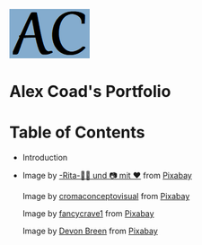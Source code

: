 ![image](../images/icon-new.png)
# Alex Coad's Portfolio
<h1>Table of Contents</h1>
<ul>
<li>Introduction</li>
<li>


Image by <a href="https://pixabay.com/users/ritae-19628/?utm_source=link-attribution&utm_medium=referral&utm_campaign=image&utm_content=746005">-Rita-👩‍🍳 und 📷 mit ❤</a> from <a href="https://pixabay.com//?utm_source=link-attribution&utm_medium=referral&utm_campaign=image&utm_content=746005">Pixabay</a>

Image by <a href="https://pixabay.com/users/cromaconceptovisual-4595909/?utm_source=link-attribution&utm_medium=referral&utm_campaign=image&utm_content=6022003">cromaconceptovisual</a> from <a href="https://pixabay.com//?utm_source=link-attribution&utm_medium=referral&utm_campaign=image&utm_content=6022003">Pixabay</a>

Image by <a href="https://pixabay.com/users/fancycrave1-1115284/?utm_source=link-attribution&utm_medium=referral&utm_campaign=image&utm_content=820275">fancycrave1</a> from <a href="https://pixabay.com//?utm_source=link-attribution&utm_medium=referral&utm_campaign=image&utm_content=820275">Pixabay</a>

Image by <a href="https://pixabay.com/users/dbreen-1643989/?utm_source=link-attribution&utm_medium=referral&utm_campaign=image&utm_content=1085072">Devon Breen</a> from <a href="https://pixabay.com//?utm_source=link-attribution&utm_medium=referral&utm_campaign=image&utm_content=1085072">Pixabay</a>